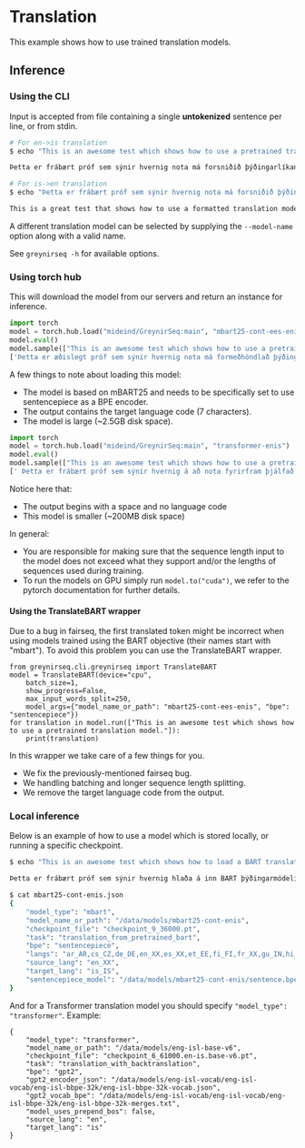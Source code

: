 # Translation

This example shows how to use trained translation models.

## Inference

### Using the CLI

Input is accepted from file containing a single **untokenized** sentence per line, or from stdin.

```bash
# For en->is translation
$ echo "This is an awesome test which shows how to use a pretrained translation model." | greynirseq translate --source-lang en --target-lang is

Þetta er frábært próf sem sýnir hvernig nota má forsniðið þýðingarlíkan.

# For is->en translation
$ echo "Þetta er frábært próf sem sýnir hvernig nota má forsniðið þýðingarlíkan." | greynirseq translate --source-lang is --target-lang en

This is a great test that shows how to use a formatted translation model.

```

A different translation model can be selected by supplying the `--model-name` option along with a valid name.

See `greynirseq -h` for available options.

### Using torch hub

This will download the model from our servers and return an instance for inference.

```python
import torch
model = torch.hub.load("mideind/GreynirSeq:main", "mbart25-cont-ees-enis", **{"bpe": "sentencepiece"})
model.eval()
model.sample(["This is an awesome test which shows how to use a pretrained translation model."])
['Þetta er æðislegt próf sem sýnir hvernig nota má formeðhöndlað þýðingarlíkan.[is_IS]']
```

A few things to note about loading this model:

- The model is based on mBART25 and needs to be specifically set to use sentencepiece as a BPE encoder.
- The output contains the target language code (7 characters).
- The model is large (~2.5GB disk space).

```python
import torch
model = torch.hub.load("mideind/GreynirSeq:main", "transformer-enis")
model.eval()
model.sample(["This is an awesome test which shows how to use a pretrained translation model."])
[' Þetta er frábært próf sem sýnir hvernig á að nota fyrirfram þjálfað þýðingalíkan.']
```

Notice here that:

- The output begins with a space and no language code
- This model is smaller (~200MB disk space)

In general:

- You are responsible for making sure that the sequence length input to the model does not exceed what they support and/or the lengths of sequences used during training.
- To run the models on GPU simply run `model.to("cuda")`, we refer to the pytorch documentation for further details.

#### Using the TranslateBART wrapper

Due to a bug in fairseq, the first translated token might be incorrect when using models trained using the BART objective (their names start with "mbart").
To avoid this problem you can use the TranslateBART wrapper.

```
from greynirseq.cli.greynirseq import TranslateBART
model = TranslateBART(device="cpu",
    batch_size=1,
    show_progress=False,
    max_input_words_split=250,
    model_args={"model_name_or_path": "mbart25-cont-ees-enis", "bpe": "sentencepiece"})
for translation in model.run(["This is an awesome test which shows how to use a pretrained translation model."]):
    print(translation)
```

In this wrapper we take care of a few things for you.

- We fix the previously-mentioned fairseq bug.
- We handling batching and longer sequence length splitting.
- We remove the target language code from the output.

### Local inference

Below is an example of how to use a model which is stored locally, or running a specific checkpoint.

```bash
$ echo "This is an awesome test which shows how to load a BART translation model from the file system." | greynirseq translate --additional-arguments mbart25-cont-enis.json

Þetta er frábært próf sem sýnir hvernig hlaða á inn BART þýðingarmódeli úr skráakerfinu.

$ cat mbart25-cont-enis.json
{
    "model_type": "mbart",
    "model_name_or_path": "/data/models/mbart25-cont-enis",
    "checkpoint_file": "checkpoint_9_36000.pt",
    "task": "translation_from_pretrained_bart",
    "bpe": "sentencepiece",
    "langs": "ar_AR,cs_CZ,de_DE,en_XX,es_XX,et_EE,fi_FI,fr_XX,gu_IN,hi_IN,it_IT,is_IS,ja_XX,kk_KZ,ko_KR,lt_LT,lv_LV,my_MM,ne_NP,nl_XX,ro_RO,ru_RU,si_LK,tr_TR,vi_VN,zh_CN",
    "source_lang": "en_XX",
    "target_lang": "is_IS",
    "sentencepiece_model": "/data/models/mbart25-cont-enis/sentence.bpe.model"
}
```

And for a Transformer translation model you should specify `"model_type": "transformer"`. Example:

```
{
    "model_type": "transformer",
    "model_name_or_path": "/data/models/eng-isl-base-v6",
    "checkpoint_file": "checkpoint_6_61000.en-is.base-v6.pt",
    "task": "translation_with_backtranslation",
    "bpe": "gpt2",
    "gpt2_encoder_json": "/data/models/eng-isl-vocab/eng-isl-vocab/eng-isl-bbpe-32k/eng-isl-bbpe-32k-vocab.json",
    "gpt2_vocab_bpe": "/data/models/eng-isl-vocab/eng-isl-vocab/eng-isl-bbpe-32k/eng-isl-bbpe-32k-merges.txt",
    "model_uses_prepend_bos": false,
    "source_lang": "en",
    "target_lang": "is"
}
```
